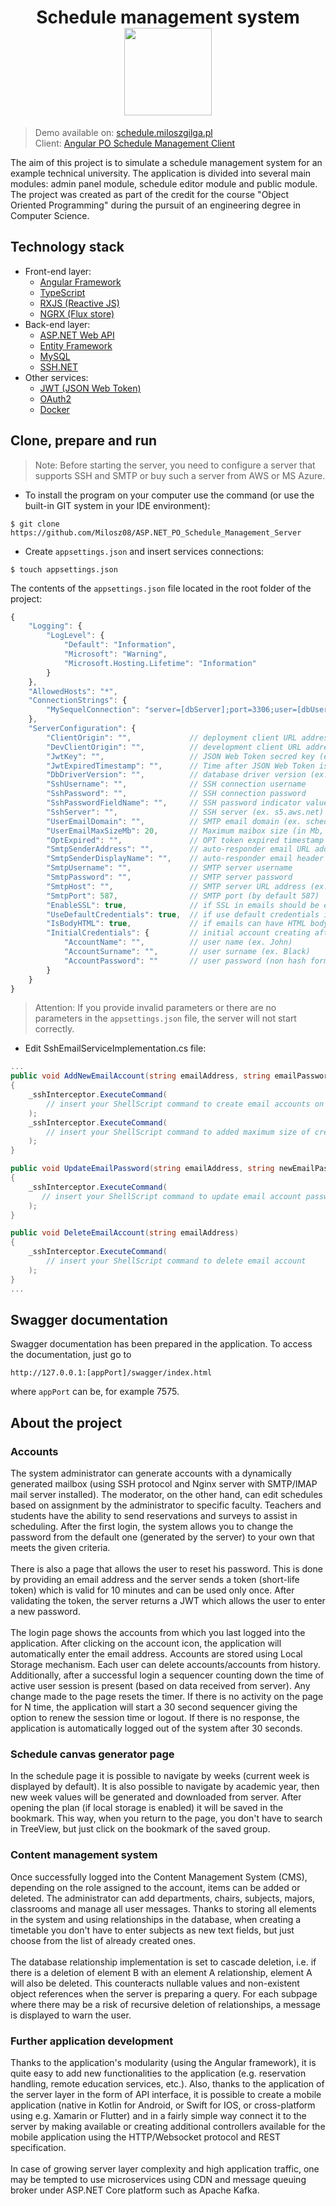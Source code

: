 <h1 align="center">
    Schedule management system
    <br>
    <img src="https://cdn.miloszgilga.pl/schedule-management-project-logo.png" width="140">
</h1>

> Demo available on: [schedule.miloszgilga.pl](https://schedule.miloszgilga.pl/) <br>
> Client: [Angular PO Schedule Management Client](https://github.com/Milosz08/Angular_PO_Schedule_Management_Client) <br>

The aim of this project is to simulate a schedule management system for an example technical university. The application is divided into several main modules: admin panel module, schedule editor module and public module. The project was created as part of the credit for the course "Object Oriented Programming" during the pursuit of an engineering degree in Computer Science. <br>

## Technology stack
-  Front-end layer:
    - [Angular Framework](https://angular.io/)
    - [TypeScript](https://www.typescriptlang.org/)
    - [RXJS (Reactive JS)](https://rxjs.dev/)
    - [NGRX (Flux store)](https://ngrx.io/)
-  Back-end layer:
    - [ASP.NET Web API](https://dotnet.microsoft.com/en-us/apps/aspnet)
    - [Entity Framework](https://docs.microsoft.com/pl-pl/ef/)
    - [MySQL](https://www.mysql.com/)
    - [SSH.NET](https://github.com/sshnet/SSH.NET)
- Other services:     
    - [JWT (JSON Web Token)](https://jwt.io/)
    - [OAuth2](https://oauth.net/2/)
    - [Docker](https://www.docker.com/)

## Clone, prepare and run

> Note: Before starting the server, you need to configure a server that supports SSH and SMTP or buy such a server from AWS or MS Azure.

- To install the program on your computer use the command (or use the built-in GIT system in your IDE environment):
```
$ git clone https://github.com/Milosz08/ASP.NET_PO_Schedule_Management_Server
```
- Create `appsettings.json` and insert services connections:
```
$ touch appsettings.json
```
The contents of the `appsettings.json` file located in the root folder of the project:
```js
{
    "Logging": {
        "LogLevel": {
            "Default": "Information",
            "Microsoft": "Warning",
            "Microsoft.Hosting.Lifetime": "Information"
        }
    },
    "AllowedHosts": "*",
    "ConnectionStrings": {
        "MySequelConnection": "server=[dbServer];port=3306;user=[dbUser];password=[dbPassword];database=[dbName]"
    },
    "ServerConfiguration": {
        "ClientOrigin": "",             // deployment client URL address (ex. https://schedule.pl)
        "DevClientOrigin": "",          // development client URL address (ex. http://127.0.0.1:8383)
        "JwtKey": "",                   // JSON Web Token secred key (ex. dagtg4r382378f7f8ed78fn8928f7n)
        "JwtExpiredTimestamp": "",      // Time after JSON Web Token is expired (ex. 00:24:00)
        "DbDriverVersion": "",          // database driver version (ex. 8.0.29)
        "SshUsername": "",              // SSH connection username
        "SshPassword": "",              // SSH connection password
        "SshPasswordFieldName": "",     // SSH password indicator value (ex. Password)
        "SshServer": "",                // SSH server (ex. s5.aws.net)
        "UserEmailDomain": "",          // SMTP email domain (ex. schedule.pl)
        "UserEmailMaxSizeMb": 20,       // Maximum maibox size (in Mb, ex. 20)
        "OptExpired": "",               // OPT token expired timestamp (ex. 00:10:00)
        "SmtpSenderAddress": "",        // auto-responder email URL address (ex. noreply@schedule.pl)
        "SmtpSenderDisplayName": "",    // auto-responder email header (ex. Schedule Management System)
        "SmtpUsername": "",             // SMTP server username
        "SmtpPassword": "",             // SMTP server password
        "SmtpHost": "",                 // SMTP server URL address (ex. mail.schedule.net)
        "SmtpPort": 587,                // SMTP port (by default 587)
        "EnableSSL": true,              // if SSL in emails should be enabled (by default true)
        "UseDefaultCredentials": true,  // if use default credentials in SMTP service (by default true)
        "IsBodyHTML": true,             // if emails can have HTML body (by default true)
        "InitialCredentials": {         // initial account creating after create migrations
            "AccountName": "",          // user name (ex. John)
            "AccountSurname": "",       // user surname (ex. Black)
            "AccountPassword": ""       // user password (non hash form, ex. ThisIsSecretPassword123#)
        }
    }
}
```
> Attention: If you provide invalid parameters or there are no parameters in the `appsettings.json` file, the server will not start correctly.

- Edit SshEmailServiceImplementation.cs file:
```c#
...
public void AddNewEmailAccount(string emailAddress, string emailPassword)
{
    _sshInterceptor.ExecuteCommand(
        // insert your ShellScript command to create email accounts on SMTP server
    );
    _sshInterceptor.ExecuteCommand(
        // insert your ShellScript command to added maximum size of created maibox
    );
}

public void UpdateEmailPassword(string emailAddress, string newEmailPassword)
{
    _sshInterceptor.ExecuteCommand(
       // insert your ShellScript command to update email account password
    );
}

public void DeleteEmailAccount(string emailAddress)
{
    _sshInterceptor.ExecuteCommand(
        // insert your ShellScript command to delete email account
    );
}
...
```

## Swagger documentation

Swagger documentation has been prepared in the application. To access the documentation, just go to
```
http://127.0.0.1:[appPort]/swagger/index.html
```
where `appPort` can be, for example 7575.

## About the project

### Accounts
The system administrator can generate accounts with a dynamically generated mailbox (using SSH protocol and Nginx server with SMTP/IMAP mail server installed). The moderator, on the other hand, can edit schedules based on assignment by the administrator to specific faculty. Teachers and students have the ability to send reservations and surveys to assist in scheduling. After the first login, the system allows you to change the password from the default one (generated by the server) to your own that meets the given criteria.<br><br>
There is also a page that allows the user to reset his password. This is done by providing an email address and the server sends a token (short-life token) which is valid for 10 minutes and can be used only once. After validating the token, the server returns a JWT which allows the user to enter a new password.<br><br>
The login page shows the accounts from which you last logged into the application. After clicking on the account icon, the application will automatically enter the email address. Accounts are stored using Local Storage mechanism. Each user can delete accounts/accounts from history. Additionally, after a successful login a sequencer counting down the time of active user session is present (based on data received from server). Any change made to the page resets the timer. If there is no activity on the page for N time, the application will start a 30 second sequencer giving the option to renew the session time or logout. If there is no response, the application is automatically logged out of the system after 30 seconds. 

### Schedule canvas generator page
In the schedule page it is possible to navigate by weeks (current week is displayed by default). It is also possible to navigate by academic year, then new week values will be generated and downloaded from server. After opening the plan (if local storage is enabled) it will be saved in the bookmark. This way, when you return to the page, you don't have to search in TreeView, but just click on the bookmark of the saved group.

### Content management system
Once successfully logged into the Content Management System (CMS), depending on the role assigned to the account, items can be added or deleted. The administrator can add departments, chairs, subjects, majors, classrooms and manage all user messages. Thanks to storing all elements in the system and using relationships in the database, when creating a timetable you don't have to enter subjects as new text fields, but just choose from the list of already created ones.<br><br>
The database relationship implementation is set to cascade deletion, i.e. if there is a deletion of element B with an element A relationship, element A will also be deleted. This counteracts nullable values and non-existent object references when the server is preparing a query. For each subpage where there may be a risk of recursive deletion of relationships, a message is displayed to warn the user. 

### Further application development
Thanks to the application's modularity (using the Angular framework), it is quite easy to add new functionalities to the application (e.g. reservation handling, remote education services, etc.). Also, thanks to the application of the server layer in the form of API interface, it is possible to create a mobile application (native in Kotlin for Android, or Swift for IOS, or cross-platform using e.g. Xamarin or Flutter) and in a fairly simple way connect it to the server by making available or creating additional controllers available for the mobile application using the HTTP/Websocket protocol and REST specification.<br><br>
In case of growing server layer complexity and high application traffic, one may be tempted to use microservices using CDN and message queuing broker under ASP.NET Core platform such as Apache Kafka.
